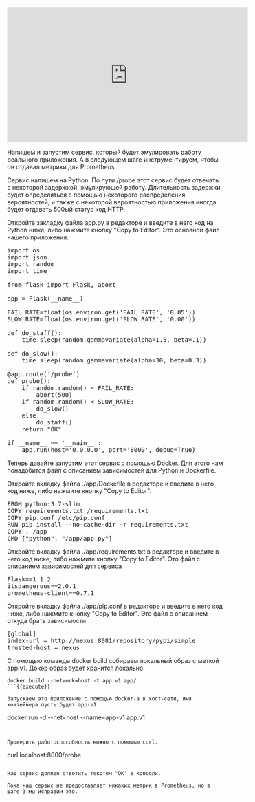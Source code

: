 <iframe width="560" height="315" src="https://www.youtube-nocookie.com/embed/UsxIDNNIwa0" frameborder="0" allow="accelerometer; autoplay; encrypted-media; gyroscope; picture-in-picture" allowfullscreen></iframe>

Напишем и запустим сервис, который будет эмулировать работу реального приложения. А в следующем шаге инструментируем, чтобы он отдавал метрики для Prometheus.

Сервис напишем на Python. По пути /probe этот сервис будет отвечать с некоторой задержкой, эмулирующей работу. Длительность задержки будет определяться с помощью некоторого распределения вероятностей, и также с некоторой вероятностью приложения иногда будет отдавать 500ый статус код HTTP. 

Откройте закладку файла app.py в редакторе и введите в него код на Python ниже, либо нажмите кнопку "Copy to Editor". Это основной файл нашего приложения.

<pre class="file" data-filename="./app/app.py" data-target="replace">
import os
import json
import random
import time

from flask import Flask, abort

app = Flask(__name__)

FAIL_RATE=float(os.environ.get('FAIL_RATE', '0.05'))
SLOW_RATE=float(os.environ.get('SLOW_RATE', '0.00'))

def do_staff():
    time.sleep(random.gammavariate(alpha=1.5, beta=.1))

def do_slow():
    time.sleep(random.gammavariate(alpha=30, beta=0.3))

@app.route('/probe')
def probe():
    if random.random() < FAIL_RATE:
        abort(500)
    if random.random() < SLOW_RATE:
        do_slow()
    else:
        do_staff()
    return "OK"

if __name__ == '__main__':
    app.run(host='0.0.0.0', port='8000', debug=True)
</pre>

Теперь давайте запустим этот сервис с помощью Docker. Для этого нам понадобится файл с описанием зависимостей для Python и Dockerfile.


Откройте вкладку файла ./app/Dockefile в редакторе и введите в него код ниже, либо нажмите кнопку "Copy to Editor".

<pre class="file" data-filename="./app/Dockerfile" data-target="replace">
FROM python:3.7-slim
COPY requirements.txt /requirements.txt
COPY pip.conf /etc/pip.conf
RUN pip install --no-cache-dir -r requirements.txt
COPY . /app
CMD ["python", "/app/app.py"]
</pre>

Откройте вкладку файла ./app/requirements.txt в редакторе и введите в него код ниже, либо нажмите кнопку "Copy to Editor". Это файл с описанием зависимостей для сервиса

<pre class="file" data-filename="./app/requirements.txt" data-target="replace">
Flask==1.1.2
itsdangerous==2.0.1
prometheus-client==0.7.1
</pre>

Откройте вкладку файла ./app/pip.conf в редакторе и введите в него код ниже, либо нажмите кнопку "Copy to Editor". Это файл с описанием откуда брать зависимости

<pre class="file" data-filename="./app/pip.conf" data-target="replace">
[global]
index-url = http://nexus:8081/repository/pypi/simple
trusted-host = nexus
</pre>

С помощью команды docker build собираем локальный образ с меткой app:v1. Докер образ будет хранится локально.

```
docker build --network=host -t app:v1 app/
```{{execute}}

Запускаем это приложение с помощью docker-a в хост-сети, имя контейнера пусть будет app-v1

```
docker run -d --net=host --name=app-v1 app:v1 
```{{execute}}


Проверить работоспособность можно с помощью curl.

```
curl localhost:8000/probe
```{{execute}}

Наш сервис должен ответить текстом "ОК" в консоли.

Пока наш сервис не предоставляет никаких метрик в Prometheus, но в шаге 3 мы исправим это.
